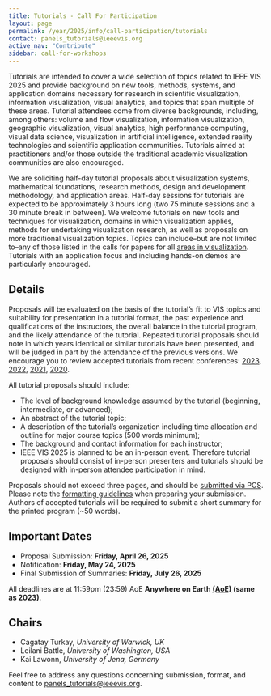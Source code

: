 ```yaml
---
title: Tutorials - Call For Participation
layout: page
permalink: /year/2025/info/call-participation/tutorials
contact: panels_tutorials@ieeevis.org
active_nav: "Contribute"
sidebar: call-for-workshops
---
```


Tutorials are intended to cover a wide selection of topics related to IEEE VIS 2025 and provide background on new tools, methods, systems, and application domains necessary for research in scientific visualization, information visualization, visual analytics, and topics that span multiple of these areas. Tutorial attendees come from diverse backgrounds, including, among others: volume and flow visualization, information visualization, geographic visualization, visual analytics, high performance computing, visual data science, visualization in artificial intelligence, extended reality technologies and scientific application communities. Tutorials aimed at practitioners and/or those outside the traditional academic visualization communities are also encouraged.

We are soliciting half-day tutorial proposals about visualization systems, mathematical foundations, research methods, design and development methodology, and application areas. Half-day sessions for tutorials are expected to be approximately 3 hours long (two 75 minute sessions and a 30 minute break in between).  We welcome tutorials on new tools and techniques for visualization, domains in which visualization applies, methods for undertaking visualization research, as well as proposals on more traditional visualization topics. Topics can include–but are not limited to–any of those listed in the calls for papers for all [areas in visualization](/year/2025/info/call-participation/call-for-participation). Tutorials with an application focus and including hands-on demos are particularly encouraged.

## Details

Proposals will be evaluated on the basis of the tutorial’s fit to VIS topics and suitability for presentation in a tutorial format, the past experience and qualifications of the instructors, the overall balance in the tutorial program, and the likely attendance of the tutorial. Repeated tutorial proposals should note in which years identical or similar tutorials have been presented, and will be judged in part by the attendance of the previous versions. We encourage you to review accepted tutorials from recent conferences: [2023](https://ieeevis.org/year/2023/info/tutorials),
[2022](https://ieeevis.org/year/2022/info/tutorials), [2021](https://ieeevis.org/year/2021/info/tutorials),  [2020](https://ieeevis.org/year/2020/info/tutorials).

All tutorial proposals should include:

* The level of background knowledge assumed by the tutorial (beginning, intermediate, or advanced);
* An abstract of the tutorial topic;
* A description of the tutorial’s organization including time allocation and outline for major course topics (500 words minimum);
* The background and contact information for each instructor;
* IEEE VIS 2025 is planned to be an in-person event. Therefore tutorial proposals should consist of in-person presenters and tutorials should be designed with in-person attendee participation in mind.

Proposals should not exceed three pages, and should be [submitted via PCS](http://new.precisionconference.com/vgtc/). Please note the [formatting guidelines](https://tc.computer.org/vgtc/publications/conference/) when preparing your submission. Authors of accepted tutorials will be required to submit a short summary for the printed program (~50 words).

## Important Dates
* Proposal Submission: **Friday, April 26, 2025**
* Notification: **Friday, May 24, 2025**
* Final Submission of Summaries: **Friday, July 26, 2025**

All deadlines are at 11:59pm (23:59) AoE **Anywhere on Earth [(AoE)](https://time.is/Anywhere_on_Earth) (same as 2023)**.

## Chairs

* Cagatay Turkay, *University of Warwick, UK*
* Leilani Battle, *University of Washington, USA*
* Kai Lawonn, *University of Jena, Germany*

Feel free to address any questions concerning submission, format, and content to [panels_tutorials@ieeevis.org](mailto:panels_tutorials@ieeevis.org).



